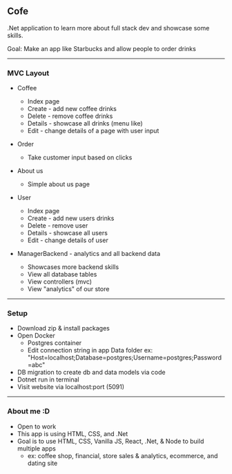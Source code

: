 
## Cofe

.Net application to learn more about full stack dev and showcase some skills.

Goal: Make an app like Starbucks and allow people to order drinks

---

### MVC Layout

- Coffee 
  - Index page
  - Create - add new coffee drinks
  - Delete - remove coffee drinks
  - Details - showcase all drinks (menu like)
  - Edit - change details of a page with user input


- Order
  - Take customer input based on clicks


- About us
  - Simple about us page


- User
  - Index page
  - Create - add new users drinks
  - Delete - remove user
  - Details - showcase all users
  - Edit - change details of user


- ManagerBackend - analytics and all backend data 
  - Showcases more backend skills
  - View all database tables
  - View controllers (mvc)
  - View "analytics" of our store

---

### Setup 
- Download zip & install packages
- Open Docker 
  - Postgres container
  - Edit connection string in app Data folder ex: "Host=localhost;Database=postgres;Username=postgres;Password=abc"
- DB migration to create db and data models via code
- Dotnet run in terminal
- Visit website via localhost:port (5091)

--- 

### About me :D
- Open to work
- This app is using HTML, CSS, and .Net
- Goal is to use HTML, CSS, Vanilla JS, React, .Net, & Node to build multiple apps
  - ex: coffee shop, financial, store sales & analytics, ecommerce, and dating site


